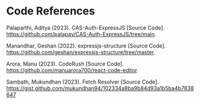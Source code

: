 # Code References

Palaparthi, Aditya (2023). CAS-Auth-ExpressJS [Source Code]. https://github.com/palapav/CAS-Auth-ExpressJS/tree/main.

Manandhar, Geshan (2022). expressjs-structure [Source Code]. https://github.com/geshan/expressjs-structure/tree/master.

Arora, Manu (2023). CodeRush [Source Code]. https://github.com/manuarora700/react-code-editor.

Sambath, Mukundhan (2023). Fetch Resolver [Source Code]. https://gist.github.com/mukundhan94/102334a8ba9b84d93a1b5ba4b7838647
